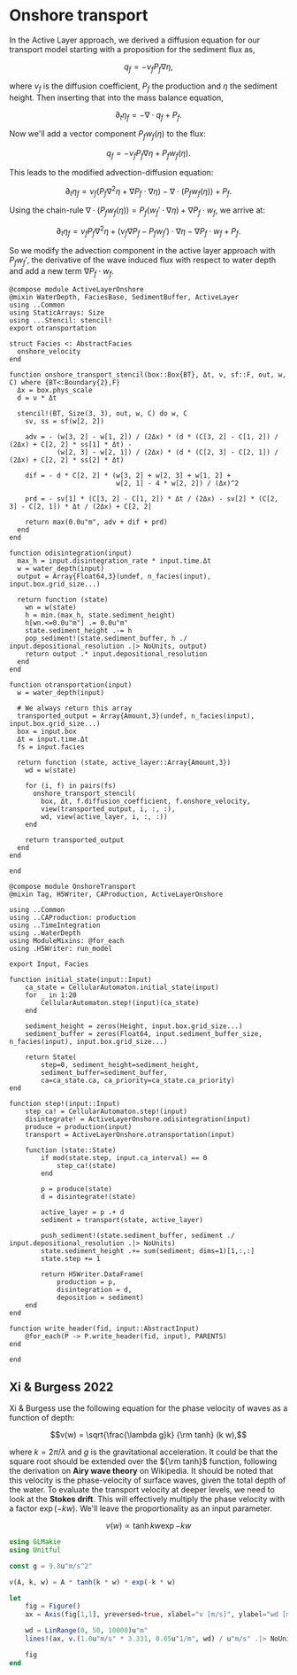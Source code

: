 # Onshore transport

In the Active Layer approach, we derived a diffusion equation for our transport model starting with a proposition for the sediment flux as,

$$q_f = -\nu_f P_f \nabla \eta,$$

where $\nu_f$ is the diffusion coefficient, $P_f$ the production and $\eta$ the sediment height.
Then inserting that into the mass balance equation,

$$\partial_t \eta_f = -\nabla \cdot q_f + P_f.$$

Now we'll add a vector component $P_f w_f(\eta)$ to the flux:

$$q_f = -\nu_f P_f \nabla \eta + P_f w_f(\eta).$$

This leads to the modified advection-diffusion equation:

$$\partial_t \eta_f = \nu_f (P_f \nabla^2 \eta + \nabla P_f \cdot \nabla \eta) - \nabla \cdot (P_f w_f(\eta)) + P_f.$$

Using the chain-rule $\nabla \cdot (P_f w_f(\eta)) = P_f (w_f' \cdot \nabla \eta) + \nabla P_f \cdot w_f$, we arrive at:

$$\partial_t \eta_f = \nu_f P_f \nabla^2 \eta + (\nu_f \nabla P_f - P_f w_f') \cdot \nabla \eta - \nabla P_f \cdot w_f + P_f.$$

So we modify the advection component in the active layer approach with $P_f w_f'$, the derivative of the wave induced flux with respect to water depth and add a new term $\nabla P_f \cdot w_f$.

``` {.julia file=src/Components/ActiveLayerOnshore.jl}
@compose module ActiveLayerOnshore
@mixin WaterDepth, FaciesBase, SedimentBuffer, ActiveLayer
using ..Common
using StaticArrays: Size
using ...Stencil: stencil!
export otransportation

struct Facies <: AbstractFacies
  onshore_velocity
end

function onshore_transport_stencil(box::Box{BT}, Δt, ν, sf::F, out, w, C) where {BT<:Boundary{2},F}
  Δx = box.phys_scale
  d = ν * Δt

  stencil!(BT, Size(3, 3), out, w, C) do w, C
    sv, ss = sf(w[2, 2])

    adv = - (w[3, 2] - w[1, 2]) / (2Δx) * (d * (C[3, 2] - C[1, 2]) / (2Δx) + C[2, 2] * ss[1] * Δt) -
            (w[2, 3] - w[2, 1]) / (2Δx) * (d * (C[2, 3] - C[2, 1]) / (2Δx) + C[2, 2] * ss[2] * Δt)

    dif = - d * C[2, 2] * (w[3, 2] + w[2, 3] + w[1, 2] +
                           w[2, 1] - 4 * w[2, 2]) / (Δx)^2

    prd = - sv[1] * (C[3, 2] - C[1, 2]) * Δt / (2Δx) - sv[2] * (C[2, 3] - C[2, 1]) * Δt / (2Δx) + C[2, 2]

    return max(0.0u"m", adv + dif + prd)
  end
end

function odisintegration(input)
  max_h = input.disintegration_rate * input.time.Δt
  w = water_depth(input)
  output = Array{Float64,3}(undef, n_facies(input), input.box.grid_size...)

  return function (state)
    wn = w(state)
    h = min.(max_h, state.sediment_height)
    h[wn.<=0.0u"m"] .= 0.0u"m"
    state.sediment_height .-= h
    pop_sediment!(state.sediment_buffer, h ./ input.depositional_resolution .|> NoUnits, output)
    return output .* input.depositional_resolution
  end
end

function otransportation(input)
  w = water_depth(input)

  # We always return this array
  transported_output = Array{Amount,3}(undef, n_facies(input), input.box.grid_size...)
  box = input.box
  Δt = input.time.Δt
  fs = input.facies

  return function (state, active_layer::Array{Amount,3})
    wd = w(state)

    for (i, f) in pairs(fs)
      onshore_transport_stencil(
        box, Δt, f.diffusion_coefficient, f.onshore_velocity,
        view(transported_output, i, :, :),
        wd, view(active_layer, i, :, :))
    end

    return transported_output
  end
end

end
```

``` {.julia file=src/Models/OnshoreTransport.jl}
@compose module OnshoreTransport
@mixin Tag, H5Writer, CAProduction, ActiveLayerOnshore

using ..Common
using ..CAProduction: production
using ..TimeIntegration
using ..WaterDepth
using ModuleMixins: @for_each
using .H5Writer: run_model

export Input, Facies

function initial_state(input::Input)
    ca_state = CellularAutomaton.initial_state(input)
    for _ in 1:20
        CellularAutomaton.step!(input)(ca_state)
    end

    sediment_height = zeros(Height, input.box.grid_size...)
    sediment_buffer = zeros(Float64, input.sediment_buffer_size, n_facies(input), input.box.grid_size...)

    return State(
        step=0, sediment_height=sediment_height,
        sediment_buffer=sediment_buffer,
        ca=ca_state.ca, ca_priority=ca_state.ca_priority)
end

function step!(input::Input)
    step_ca! = CellularAutomaton.step!(input)
    disintegrate! = ActiveLayerOnshore.odisintegration(input)
    produce = production(input)
    transport = ActiveLayerOnshore.otransportation(input)

    function (state::State)
        if mod(state.step, input.ca_interval) == 0
            step_ca!(state)
        end

        p = produce(state)
        d = disintegrate!(state)

        active_layer = p .+ d
        sediment = transport(state, active_layer)

        push_sediment!(state.sediment_buffer, sediment ./ input.depositional_resolution .|> NoUnits)
        state.sediment_height .+= sum(sediment; dims=1)[1,:,:]
        state.step += 1

        return H5Writer.DataFrame(
            production = p,
            disintegration = d,
            deposition = sediment)
    end
end

function write_header(fid, input::AbstractInput)
    @for_each(P -> P.write_header(fid, input), PARENTS)
end

end
```

## Xi & Burgess 2022

Xi & Burgess use the following equation for the phase velocity of waves as a function of depth:

$$v(w) = \sqrt{\frac{\lambda g}k} {\rm tanh} (k w),$$

where $k = 2\pi/\lambda$ and $g$ is the gravitational acceleration. It could be that the square root should be extended over the ${\rm tanh}$ function, following the derivation on **Airy wave theory** on Wikipedia. It should be noted that this velocity is the phase-velocity of surface waves, given the total depth of the water. To evaluate the transport velocity at deeper levels, we need to look at the **Stokes drift**. This will effectively multiply the phase velocity with a factor $\exp(-kw)$. We'll leave the proportionality as an input parameter.

$$v(w) \propto \tanh{k w} \exp{-kw}$$


```julia
using GLMakie
using Unitful

const g = 9.8u"m/s^2"

v(A, k, w) = A * tanh(k * w) * exp(-k * w)

let
    fig = Figure()
    ax = Axis(fig[1,1], yreversed=true, xlabel="v [m/s]", ylabel="wd [m]")

    wd = LinRange(0, 50, 10000)u"m"
    lines!(ax, v.(1.0u"m/s" * 3.331, 0.05u"1/m", wd) / u"m/s" .|> NoUnits, wd / u"m" .|> NoUnits)

    fig
end
```
